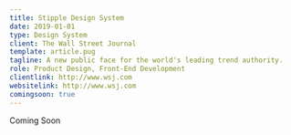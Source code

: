 ```yaml
---
title: Stipple Design System
date: 2019-01-01
type: Design System
client: The Wall Street Journal
template: article.pug
tagline: A new public face for the world's leading trend authority.
role: Product Design, Front-End Development
clientlink: http://www.wsj.com
websitelink: http://www.wsj.com
comingsoon: true
---
```


Coming Soon
